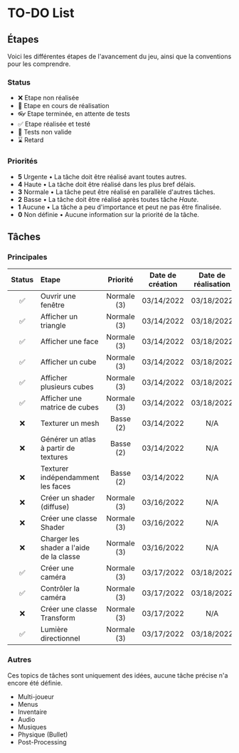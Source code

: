 # TO-DO List

## Étapes

Voici les différentes étapes de l'avancement du jeu, ainsi que la conventions pour les comprendre.

### Status

- ❌ Etape non réalisée
- 🎯 Etape en cours de réalisation
- 👓 Etape terminée, en attente de tests
- ✅ Etape réalisée et testé
- 🤚 Tests non valide
- ⌛ Retard

### Priorités

- **5** Urgente • La tâche doit être réalisé avant toutes autres.
- **4** Haute • La tâche doit être réalisé dans les plus bref délais.
- **3** Normale • La tâche peut être réalisé en parallèle d'autres tâches.
- **2** Basse • La tâche doit être réalisé après toutes tâche *Haute*.
- **1** Aucune • La tâche a peu d'importance et peut ne pas être finalisée.
- **0** Non définie • Aucune information sur la priorité de la tâche.

## Tâches

### Principales

| Status | Etape | Priorité | Date de création | Date de réalisation |
| :----: | :---- | :------: | :--------------: | :-----------------: |
|✅| Ouvrir une fenêtre | Normale (3) | 03/14/2022 | 03/18/2022 |
|✅| Afficher un triangle | Normale (3) | 03/14/2022 | 03/18/2022 |
|✅| Afficher une face | Normale (3) | 03/14/2022 | 03/18/2022 |
|✅| Afficher un cube | Normale (3) | 03/14/2022 | 03/18/2022 |
|✅| Afficher plusieurs cubes | Normale (3) | 03/14/2022 | 03/18/2022 |
|✅| Afficher une matrice de cubes | Normale (3) | 03/14/2022 | 03/18/2022 |
|❌| Texturer un mesh | Basse (2) | 03/14/2022 | N/A |
|❌| Générer un atlas à partir de textures | Basse (2) | 03/14/2022 | N/A |
|❌| Texturer indépendamment les faces | Basse (2) | 03/14/2022 | N/A |
|❌| Créer un shader (diffuse) | Normale (3) | 03/16/2022 | N/A |
|❌| Créer une classe Shader | Normale (3) | 03/16/2022 | N/A |
|❌| Charger les shader a l'aide de la classe | Normale (3) | 03/16/2022 | N/A |
|✅| Créer une caméra | Normale (3) | 03/17/2022 | 03/18/2022 |
|✅| Contrôler la caméra | Normale (3) | 03/17/2022 | 03/18/2022 |
|❌| Créer une classe Transform | Normale (3) | 03/17/2022 | N/A |
|✅| Lumière directionnel | Normale (3) | 03/17/2022 |  03/18/2022 |

### Autres

Ces topics de tâches sont uniquement des idées, aucune tâche précise n'a encore été définie.

- Multi-joueur
- Menus
- Inventaire
- Audio
- Musiques
- Physique (Bullet)
- Post-Processing
